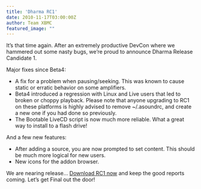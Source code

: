 ```yaml
---
title: 'Dharma RC1'
date: 2010-11-17T03:00:00Z
author: Team XBMC
featured_image: ""
---
```

It’s that time again. After an extremely productive DevCon where we hammered out some nasty bugs, we’re proud to announce Dharma Release Candidate 1.

 Major fixes since Beta4:

 
 * A fix for a problem when pausing/seeking. This was known to cause static or erratic behavior on some amplifiers.
 * Beta4 introduced a regression with Linux and Live users that led to broken or choppy playback. Please note that anyone upgrading to RC1 on these platforms is highly advised to remove ~/.asoundrc, and create a new one if you had done so previously.
 * The Bootable LiveCD script is now much more reliable. What a great way to install to a flash drive!
 
 And a few new features:

 
 * After adding a source, you are now prompted to set content. This should be much more logical for new users.
 * New icons for the addon browser.
 
 We are nearing release… [Download RC1 now](http://mirrors.xbmc.org/releases/) and keep the good reports coming. Let’s get Final out the door!

 